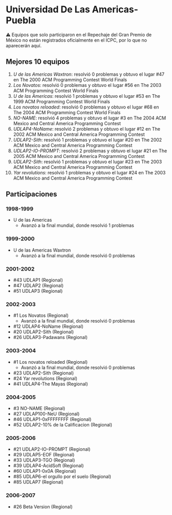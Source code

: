 # Universidad De Las Americas-Puebla

:warning: Equipos que solo participaron en el Repechaje del Gran Premio de México no están registrados oficialmente en el ICPC, por lo que no aparecerán aquí.

## Mejores 10 equipos

1. _U de las Americas Waxtron_: resolvió 0 problemas y obtuvo el lugar #47 en The 2000 ACM Programming Contest World Finals
1. _Los Novatos_: resolvió 0 problemas y obtuvo el lugar #56 en The 2003 ACM Programming Contest World Finals
1. _U de las Americas_: resolvió 1 problemas y obtuvo el lugar #53 en The 1999 ACM Programming Contest World Finals
1. _Los novatos reloaded_: resolvió 0 problemas y obtuvo el lugar #68 en The 2004 ACM Programming Contest World Finals
1. _NO-NAME_: resolvió 4 problemas y obtuvo el lugar #3 en The 2004 ACM Mexico and Central America Programming Contest
1. _UDLAP4-NoName_: resolvió 2 problemas y obtuvo el lugar #12 en The 2002 ACM Mexico and Central America Programming Contest
1. _UDLAP2-Sith_: resolvió 1 problemas y obtuvo el lugar #20 en The 2002 ACM Mexico and Central America Programming Contest
1. _UDLAP2-IO-PROMPT_: resolvió 2 problemas y obtuvo el lugar #21 en The 2005 ACM Mexico and Central America Programming Contest
1. _UDLAP2-Sith_: resolvió 1 problemas y obtuvo el lugar #23 en The 2003 ACM Mexico and Central America Programming Contest
1. _Yar revolutions_: resolvió 1 problemas y obtuvo el lugar #24 en The 2003 ACM Mexico and Central America Programming Contest

## Participaciones

### 1998-1999

- U de las Americas
  - Avanzó a la final mundial, donde resolvió 1 problemas

### 1999-2000

- U de las Americas Waxtron
  - Avanzó a la final mundial, donde resolvió 0 problemas

### 2001-2002

- #43 UDLAP1 (Regional)
- #47 UDLAP2 (Regional)
- #51 UDLAP3 (Regional)

### 2002-2003

- #1 Los Novatos (Regional)
  - Avanzó a la final mundial, donde resolvió 0 problemas
- #12 UDLAP4-NoName (Regional)
- #20 UDLAP2-Sith (Regional)
- #26 UDLAP3-Padawans (Regional)

### 2003-2004

- #1 Los novatos reloaded (Regional)
  - Avanzó a la final mundial, donde resolvió 0 problemas
- #23 UDLAP2-Sith (Regional)
- #24 Yar revolutions (Regional)
- #41 UDLAP4-The Mayas (Regional)

### 2004-2005

- #3 NO-NAME (Regional)
- #27 UDLAP100-NeU (Regional)
- #46 UDLAP1-0xFFFFFFFF (Regional)
- #52 UDLAP2-10% de la Calificacion (Regional)

### 2005-2006

- #21 UDLAP2-IO-PROMPT (Regional)
- #29 UDLAP5-EOF (Regional)
- #33 UDLAP3-TGO (Regional)
- #39 UDLAP4-AcidSoft (Regional)
- #60 UDLAP1-0x0A (Regional)
- #85 UDLAP6-el orgullo por el suelo (Regional)
- #85 UDLAP7 (Regional)

### 2006-2007

- #26 Beta Version (Regional)



